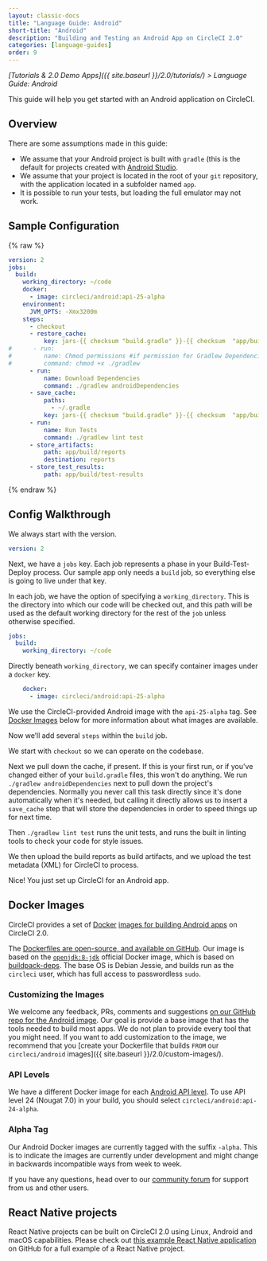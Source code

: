 ```yaml
---
layout: classic-docs
title: "Language Guide: Android"
short-title: "Android"
description: "Building and Testing an Android App on CircleCI 2.0"
categories: [language-guides]
order: 9
---
```


*[Tutorials & 2.0 Demo Apps]({{ site.baseurl }}/2.0/tutorials/) > Language Guide: Android*

This guide will help you get started with an Android application on CircleCI.

## Overview

There are some assumptions made in this guide:

- We assume that your Android project is built with `gradle` (this is the default for projects created with [Android Studio](https://developer.android.com/studio).
- We assume that your project is located in the root of your `git` repository, with the application located in a subfolder named `app`.
- It is possible to run your tests, but loading the full emulator may not work.

## Sample Configuration

{% raw %}
```YAML
version: 2
jobs:
  build:
    working_directory: ~/code
    docker:
      - image: circleci/android:api-25-alpha
    environment:
      JVM_OPTS: -Xmx3200m
    steps:
      - checkout
      - restore_cache:
          key: jars-{{ checksum "build.gradle" }}-{{ checksum  "app/build.gradle" }}
#      - run:
#         name: Chmod permissions #if permission for Gradlew Dependencies fail, use this. 
#         command: chmod +x ./gradlew
      - run:
          name: Download Dependencies
          command: ./gradlew androidDependencies
      - save_cache:
          paths:
            - ~/.gradle
          key: jars-{{ checksum "build.gradle" }}-{{ checksum  "app/build.gradle" }}
      - run:
          name: Run Tests
          command: ./gradlew lint test
      - store_artifacts:
          path: app/build/reports
          destination: reports
      - store_test_results:
          path: app/build/test-results

```
{% endraw %}

## Config Walkthrough

We always start with the version.

```YAML
version: 2
```

Next, we have a `jobs` key. Each job represents a phase in your Build-Test-Deploy process. Our sample app only needs a `build` job, so everything else is going to live under that key.

In each job, we have the option of specifying a `working_directory`. This is the directory into which our code will be checked out, and this path will be used as the default working directory for the rest of the `job` unless otherwise specified.

```YAML
jobs:
  build:
    working_directory: ~/code
```

Directly beneath `working_directory`, we can specify container images under a `docker` key.

```YAML
    docker:
      - image: circleci/android:api-25-alpha
```

We use the CircleCI-provided Android image with the `api-25-alpha` tag. See [Docker Images](#docker-images) below for more information about what images are available.

Now we’ll add several `steps` within the `build` job.

We start with `checkout` so we can operate on the codebase.

Next we pull down the cache, if present. If this is your first run, or if you've changed either of your `build.gradle` files, this won't do anything. We run `./gradlew androidDependencies` next to pull down the project's dependencies. Normally you never call this task directly since it's done automatically when it's needed, but calling it directly allows us to insert a `save_cache` step that will store the dependencies in order to speed things up for next time.

Then `./gradlew lint test` runs the unit tests, and runs the built in linting tools to check your code for style issues.

We then upload the build reports as build artifacts, and we upload the test metadata (XML) for CircleCI to process.

Nice! You just set up CircleCI for an Android app.

## Docker Images

CircleCI provides a set of [Docker](https://www.docker.com/) [images for building Android apps](https://hub.docker.com/r/circleci/android/) on CircleCI 2.0.

The [Dockerfiles are open-source, and available on GitHub](https://github.com/circleci/circleci-images/tree/master/android). Our image is based on the [`openjdk:8-jdk`](https://hub.docker.com/_/openjdk/) official Docker image, which is based on [buildpack-deps](https://hub.docker.com/_/buildpack-deps/). The base OS is Debian Jessie, and builds run as the `circleci` user, which has full access to passwordless `sudo`.

### Customizing the Images

We welcome any feedback, PRs, comments and suggestions [on our GitHub repo for the Android image](https://github.com/circleci/circleci-images/tree/master/android). Our goal is provide a base image that has the tools needed to build most apps. We do not plan to provide every tool that you might need. If you want to add customization to the image, we recommend that you [create your Dockerfile that builds `FROM` our `circleci/android` images]({{ site.baseurl }}/2.0/custom-images/).

### API Levels

We have a different Docker image for each [Android API level](https://source.android.com/source/build-numbers). To use API level 24 (Nougat 7.0) in your build, you should select `circleci/android:api-24-alpha`.

### Alpha Tag

Our Android Docker images are currently tagged with the suffix `-alpha`. This is to indicate the images are currently under development and might change in backwards incompatible ways from week to week.

If you have any questions, head over to our [community forum](https://discuss.circleci.com/) for support from us and other users.

## React Native projects

React Native projects can be built on CircleCI 2.0 using Linux, Android
and macOS capabilities. Please check out [this example React Native
application](https://github.com/CircleCI-Public/circleci-demo-react-native)
on GitHub for a full example of a React Native project.
